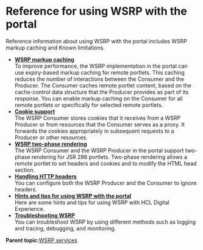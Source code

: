 # Reference for using WSRP with the portal

Reference information about using WSRP with the portal includes WSRP markup caching and Known limitations.

-   **[WSRP markup caching](../admin-system/wsrpr_markup_cach.md)**  
To improve performance, the WSRP implementation in the portal can use expiry-based markup caching for remote portlets. This caching reduces the number of interactions between the Consumer and the Producer. The Consumer caches remote portlet content, based on the cache-control data structure that the Producer provides as part of its response. You can enable markup caching on the Consumer for all remote portlets or specifically for selected remote portlets.
-   **[Cookie support](../admin-system/wsrpc_cookie.md)**  
The WSRP Consumer stores cookies that it receives from a WSRP Producer or from resources that the Consumer serves as a proxy. It forwards the cookies appropriately in subsequent requests to a Producer or other resources.
-   **[WSRP two-phase rendering](../admin-system/wsrpr_2phase_render.md)**  
The WSRP Consumer and the WSRP Producer in the portal support two-phase rendering for JSR 286 portlets. Two-phase rendering allows a remote portlet to set headers and cookies and to modify the HTML head section.
-   **[Handling HTTP headers](../admin-system/wsrpr_handle_htgtp_headers.md)**  
You can configure both the WSRP Producer and the Consumer to ignore headers.
-   **[Hints and tips for using WSRP with the portal](../admin-system/wsrpr_hints_tips.md)**  
Here are some hints and tips for using WSRP with HCL Digital Experience.
-   **[Troubleshooting WSRP](../admin-system/wsrpr_trbl.md)**  
You can troubleshoot WSRP by using different methods such as logging and tracing, debugging, and monitoring.

**Parent topic:**[WSRP services](../admin-system/wsrpc.md)


